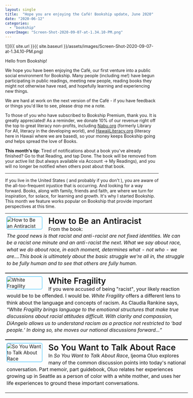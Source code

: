 ```yaml
---
layout: single
title:  "Hope you are enjoying the Café! Bookship update, June 2020"
date: "2020-06-12"
categories: 
  - "bookship"
coverImage: "Screen-Shot-2020-09-07-at-1.34.10-PM.png"
---
```


![]({{ site.url }}{{ site.baseurl }}/assets/images/Screen-Shot-2020-09-07-at-1.34.10-PM.png)

Hello from Bookship!

We hope you have been enjoying the Café, our first venture into a public social environment for Bookship. Many people (including me!) have begun participating in public readings, meeting new people, reading books they might not otherwise have read, and hopefully learning and experiencing new things.

We are hard at work on the next version of the Café - if you have feedback or things you'd like to see, please drop me a note.

To those of you who have subscribed to Bookship Premium, thank you. It is greatly appreciated! As a reminder, we donate 10% of our revenue right off the top to great literacy non-profits, including [Nabu.org](https://www.nabu.org/) (formerly Library For All, literacy in the developing world), and [HawaiiLiteracy.org](http://www.hawaiiliteracy.org/) (literacy here in Hawaii where we are based), so your money keeps Bookship going _and_ helps spread the love of Books.

**This month's tip**: Tired of notifications about a book you've already finished? Go to that Reading, and tap Done. The book will be removed from your active list (but always available via Account -> My Readings), and you will no longer be notified when others post about that book.

* * *

If you live in the United States ( and probably if you don't ), you are aware of the all-too-frequent injustice that is occurring. And looking for a way forward. Books, along with family, friends and faith, are where we turn for inspiration, for solace, for learning and growth. It's why I started Bookship. This month we feature works popular on Bookship that provide important perspectives at this time.

<table bgcolor1="#FFFFFF" cellpadding="15" cellspacing="0" style="margin:0 auto;min-width:600px;width:600px"><tbody><tr><td align="left" style="padding:20px 5px;padding-top:10px" valign="top"><a style="padding:0" target="_blank" href="https://www.amazon.com/How-Be-Antiracist-Ibram-Kendi/dp/0525509283?SubscriptionId=AKIAIKMVYJ6MJU6ROZYQ&amp;tag=codexmap-20&amp;linkCode=xm2&amp;camp=2025&amp;creative=165953&amp;creativeASIN=0525509283" rel="noopener noreferrer"><img align="left" style="border-radius: 4px; border:1px solid #00AFFF;max-width:115px;min-width:115px; margin-right: 20px;" alt="How to Be an Antiracist" src="{{ site.url }}{{ site.baseurl }}/assets/images/4179Ly8SvAL.jpg"> </a><span style="color1:#111111;display:block;font-size:27px;font-weight:600;line-height:1.1;white-space:nowrap"><a style="color:#111111;padding:0;text-decoration:none" target="_blank" href="https://www.amazon.com/How-Be-Antiracist-Ibram-Kendi/dp/0525509283?SubscriptionId=AKIAIKMVYJ6MJU6ROZYQ&amp;tag=codexmap-20&amp;linkCode=xm2&amp;camp=2025&amp;creative=165953&amp;creativeASIN=0525509283" rel="noopener noreferrer">How to Be an Antiracist</a> </span><span style="color:#111111;display:block;font-size1:15px;line-height:1.4">From the book:<br><em>The good news is that racist and anti-racist are not fixed identities. We can be a racist one minute and an anti-racist the next. What we say about race, what we do about race, in each moment, determines what - not who - we are....This book is ultimately about the basic struggle we're all in, the struggle to be fully human and to see that others are fully human.</em></span></td></tr></tbody></table>

<table bgcolor1="#FFFFFF" cellpadding="15" cellspacing="0" style="margin:0 auto;min-width:600px;width:600px"><tbody><tr><td align="left" style="padding:20px 5px;padding-top:10px" valign="top"><a style="padding:0" target="_blank" href="https://www.amazon.com/White-Fragility-People-About-Racism/dp/0807047414?SubscriptionId=AKIAIKMVYJ6MJU6ROZYQ&amp;tag=codexmap-20&amp;linkCode=xm2&amp;camp=2025&amp;creative=165953&amp;creativeASIN=0807047414" rel="noopener noreferrer"><img align="left" style="border-radius: 4px; border:1px solid #00AFFF;max-width:115px;min-width:115px; margin-right: 20px;" alt="White Fragility" src="{{ site.url }}{{ site.baseurl }}/assets/images/51SsjMpiv8L.jpg"> </a><span style="color1:#111111;display:block;font-size:27px;font-weight:600;line-height:1.1;white-space:nowrap"><a style="color:#111111;padding:0;text-decoration:none" target="_blank" href="https://www.amazon.com/White-Fragility-People-About-Racism/dp/0807047414?SubscriptionId=AKIAIKMVYJ6MJU6ROZYQ&amp;tag=codexmap-20&amp;linkCode=xm2&amp;camp=2025&amp;creative=165953&amp;creativeASIN=0807047414" rel="noopener noreferrer">White Fragility</a> </span><span style="color:#111111;display:block;font-size1:15px;line-height:1.4">If you were accused of being "racist", your likely reaction would be to be offended. I would be. <em>White Fragility</em> offers a different lens to think about the language and concepts of racism. As Claudia Rankine says, <em>“White Fragility brings language to the emotional structures that make true discussions about racial attitudes difficult. With clarity and compassion, DiAngelo allows us to understand racism as a practice not restricted to ‘bad people.’ In doing so, she moves our national discussions forward...”</em></span></td></tr></tbody></table>

<table bgcolor1="#FFFFFF" cellpadding="15" cellspacing="0" style="margin:0 auto;min-width:600px;width:600px"><tbody><tr><td align="left" style="padding:20px 5px;padding-top:10px" valign="top"><a style="padding:0" target="_blank" href="https://www.amazon.com/You-Want-Talk-About-Race/dp/1538475278?SubscriptionId=AKIAIKMVYJ6MJU6ROZYQ&amp;tag=codexmap-20&amp;linkCode=xm2&amp;camp=2025&amp;creative=165953&amp;creativeASIN=1538475278" rel="noopener noreferrer"><img align="left" style="border-radius: 4px; border:1px solid #00AFFF;max-width:115px;min-width:115px; margin-right: 20px;" alt="So You Want to Talk About Race" src="{{ site.url }}{{ site.baseurl }}/assets/images/41TrMfRtVyL.jpg"> </a><span style="color1:#111111;display:block;font-size:27px;font-weight:600;line-height:1.1;white-space:nowrap"><a style="color:#111111;padding:0;text-decoration:none" target="_blank" href="https://www.amazon.com/You-Want-Talk-About-Race/dp/1538475278?SubscriptionId=AKIAIKMVYJ6MJU6ROZYQ&amp;tag=codexmap-20&amp;linkCode=xm2&amp;camp=2025&amp;creative=165953&amp;creativeASIN=1538475278" rel="noopener noreferrer">So You Want to Talk About Race</a> </span><span style="color:#111111;display:block;font-size1:15px;line-height:1.4">In <em>So You Want to Talk About Race</em>, Ijeoma Oluo explores many of the common discussion points into today's national conversation. Part memoir, part guidebook, Oluo relates her experiences growing up in Seattle as a person of color with a white mother, and uses her life experiences to ground these important conversations.</span></td></tr></tbody></table>

